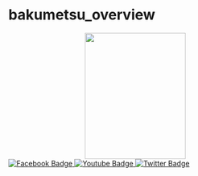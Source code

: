 # bakumetsu_overview
<div id="header" align="center">
  <img src="https://scontent.fhan3-3.fna.fbcdn.net/v/t1.15752-9/411123769_2062455070784684_2703816715803500460_n.png?ccb=1-7&_nc_sid=8cd0a2&_nc_eui2=AeFesJIYmhIt0ok-jXb6TjLI8vbBSMNrPFvy9sFIw2s8WynC10QzGRFpMCy3Fffz7W1oP0iGp8pV-4jDG6G5PZUx&_nc_ohc=2pcKxr9HGzsAX821tgs&_nc_ht=scontent.fhan3-3.fna&oh=03_AdTSFFwHY5YhizwSnHB-34_aor0JGz0wgS4DPC685_V3GQ&oe=65BA4C50" width="200", height="250"/>
</div>
<div id="badges">
  <a href="your-facebook-URL">
    <img src="https://img.shields.io/badge/Facebook-blue?logo=facebook&logoColor=white" alt="Facebook Badge"/>
  </a>
  <a href="your-youtube-URL">
    <img src="https://img.shields.io/badge/YouTube-red?style=for-the-badge&logo=youtube&logoColor=white" alt="Youtube Badge"/>
  </a>
  <a href="your-twitter-URL">
    <img src="https://img.shields.io/badge/Twitter-blue?style=for-the-badge&logo=twitter&logoColor=white" alt="Twitter Badge"/>
  </a>
</div>
<img src="https://komarev.com/ghpvc/?username=bakumetsu&style=flat-square&color=blue" alt=""/>
